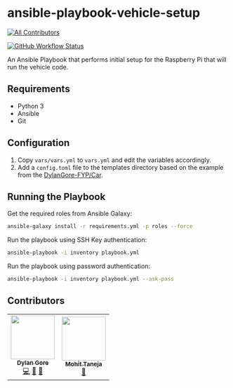 # ansible-playbook-vehicle-setup

<!-- prettier-ignore-start -->
<!-- markdownlint-disable -->
<!-- ALL-CONTRIBUTORS-BADGE:START - Do not remove or modify this section -->
[![All Contributors](https://img.shields.io/badge/all_contributors-2-orange.svg?style=for-the-badge)](#contributors)
<!-- ALL-CONTRIBUTORS-BADGE:END -->
<!-- markdownlint-restore -->
<!-- prettier-ignore-end -->

[![GitHub Workflow Status](https://img.shields.io/github/workflow/status/DylanGore-FYP/ansible-playbook-vehicle-setup/lint-playbook?label=Lint&logo=github&style=for-the-badge)](https://github.com/DylanGore-FYP/ansible-playbook-vehicle-setup/actions/workflows/lint.yml)

An Ansible Playbook that performs initial setup for the Raspberry Pi that will run the vehicle code.

## Requirements

- Python 3
- Ansible
- Git

## Configuration

1. Copy `vars/vars.yml` to `vars.yml` and edit the variables accordingly.
2. Add a `config.toml` file to the templates directory based on the example from the [DylanGore-FYP/Car](https://github.com/DylanGore-FYP/Car/blob/main/config.sample.toml).

## Running the Playbook

Get the required roles from Ansible Galaxy:

```bash
ansible-galaxy install -r requirements.yml -p roles --force
```

Run the playbook using SSH Key authentication:

```bash
ansible-playbook -i inventory playbook.yml
```

Run the playbook using password authentication:

```bash
ansible-playbook -i inventory playbook.yml --ask-pass
```

## Contributors

<!-- ALL-CONTRIBUTORS-LIST:START - Do not remove or modify this section -->
<!-- prettier-ignore-start -->
<!-- markdownlint-disable -->
<table>
  <tr>
    <td align="center"><a href="https://github.com/DylanGore"><img src="https://avatars.githubusercontent.com/u/2760449?v=4?s=100" width="100px;" alt=""/><br /><sub><b>Dylan Gore</b></sub></a><br /><a href="https://github.com/DylanGore-FYP/ansible-playbook-vehicle-setup/commits?author=DylanGore" title="Code">💻</a> <a href="https://github.com/DylanGore-FYP/ansible-playbook-vehicle-setup/commits?author=DylanGore" title="Documentation">📖</a> <a href="#ideas-DylanGore" title="Ideas, Planning, & Feedback">🤔</a></td>
    <td align="center"><a href="https://github.com/mohittaneja7"><img src="https://avatars.githubusercontent.com/u/4126813?v=4?s=100" width="100px;" alt=""/><br /><sub><b>Mohit Taneja</b></sub></a><br /><a href="#ideas-mohittaneja7" title="Ideas, Planning, & Feedback">🤔</a></td>
  </tr>
</table>

<!-- markdownlint-restore -->
<!-- prettier-ignore-end -->

<!-- ALL-CONTRIBUTORS-LIST:END -->
